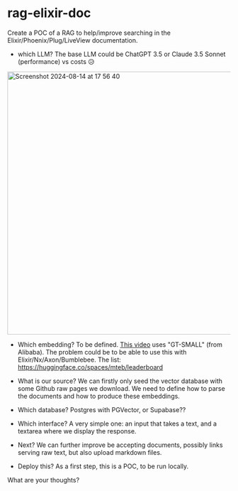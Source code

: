 # rag-elixir-doc

Create a POC of a RAG to help/improve searching in the Elixir/Phoenix/Plug/LiveView documentation.

- which LLM? The base LLM could be ChatGPT 3.5 or Claude 3.5 Sonnet (performance) vs costs 😥

<img width="592" alt="Screenshot 2024-08-14 at 17 56 40" src="https://github.com/user-attachments/assets/af4ef9ea-88f8-42bf-b963-013ea35d429f">

- Which embedding? To be defined. [This video](https://www.youtube.com/watch?v=ibzlEQmgPPY) uses "GT-SMALL" (from Alibaba).
  The problem could be to be able to use this with Elixir/Nx/Axon/Bumblebee. The list: <https://huggingface.co/spaces/mteb/leaderboard>

- What is our source? We can firstly only seed the vector database with some Github raw pages we download.
  We need to define how to parse the documents and how to produce these embeddings.

- Which database? Postgres with PGVector, or Supabase??
  
- Which interface? A very simple one: an input that takes a text, and a textarea where we display the response.

- Next? We can further improve be accepting documents, possibly links serving raw text, but also upload markdown files.

- Deploy this? As a first step, this is a POC, to be run locally.

What are your thoughts?
